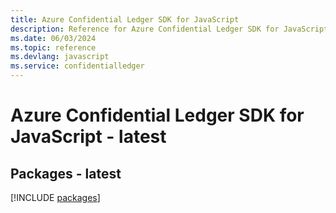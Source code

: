 ```yaml
---
title: Azure Confidential Ledger SDK for JavaScript
description: Reference for Azure Confidential Ledger SDK for JavaScript
ms.date: 06/03/2024
ms.topic: reference
ms.devlang: javascript
ms.service: confidentialledger
---
```

# Azure Confidential Ledger SDK for JavaScript - latest
## Packages - latest
[!INCLUDE [packages](confidential-ledger-index.md)]